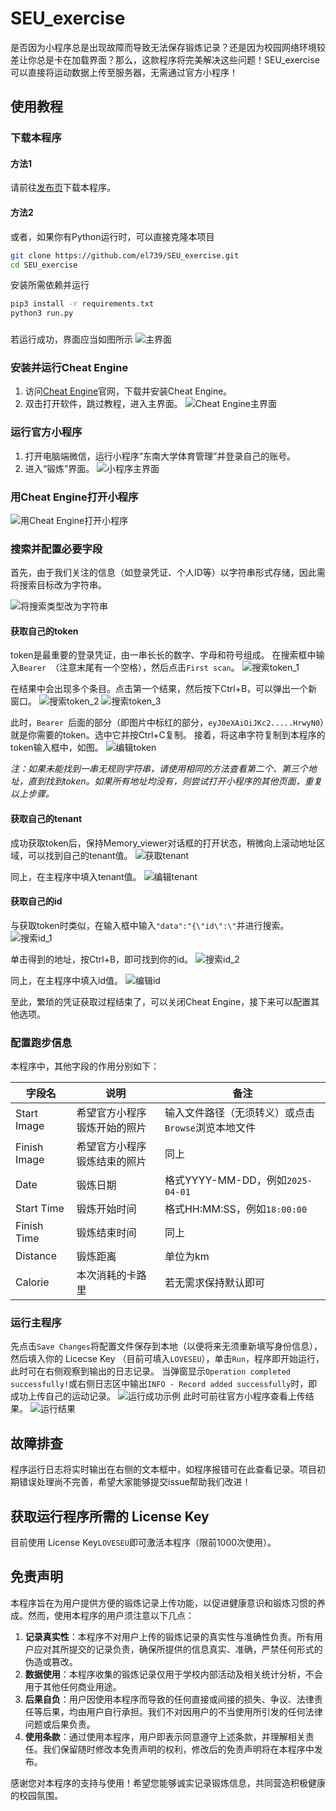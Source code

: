 # SEU_exercise

是否因为小程序总是出现故障而导致无法保存锻炼记录？还是因为校园网络环境较差让你总是卡在加载界面？那么，这款程序将完美解决这些问题！SEU_exercise可以直接将运动数据上传至服务器，无需通过官方小程序！

## 使用教程

### 下载本程序

#### 方法1

请前往[发布页](https://github.com/el739/SEU_exercise/releases)下载本程序。

#### 方法2

或者，如果你有Python运行时，可以直接克隆本项目

```bash
git clone https://github.com/el739/SEU_exercise.git
cd SEU_exercise
```

安装所需依赖并运行

```bash
pip3 install -r requirements.txt
python3 run.py
```

### 

若运行成功，界面应当如图所示
![主界面](files/main_program.png)

### 安装并运行Cheat Engine

1. 访问[Cheat Engine](https://www.cheatengine.org/)官网，下载并安装Cheat Engine。
2. 双击打开软件，跳过教程，进入主界面。
   ![Cheat Engine主界面](files/cheat_engine_main_menu.png)

### 运行官方小程序

1. 打开电脑端微信，运行小程序“东南大学体育管理”并登录自己的账号。
2. 进入“锻炼”界面。
   ![小程序主界面](files/miniapp_main_menu.png)

### 用Cheat Engine打开小程序

![用Cheat Engine打开小程序](files/choose_process.png)

### 搜索并配置必要字段

首先，由于我们关注的信息（如登录凭证、个人ID等）以字符串形式存储，因此需将搜索目标改为字符串。

![将搜索类型改为字符串](files/search_string.png)

#### 获取自己的token

token是最重要的登录凭证，由一串长长的数字、字母和符号组成。
在搜索框中输入`Bearer `（注意末尾有一个空格），然后点击`First scan`。
![搜索token_1](files/search_token_1.png)

在结果中会出现多个条目。点击第一个结果，然后按下Ctrl+B，可以弹出一个新窗口。
![搜索token_2](files/search_token_2.png)
![搜索token_3](files/search_token_3.png)

此时，`Bearer `后面的部分（即图片中标红的部分，`eyJ0eXAiOiJKc2.....HrwyN0`）就是你需要的token。选中它并按Ctrl+C复制。
接着，将这串字符复制到本程序的token输入框中，如图。
![编辑token](files/edit_token.png)

*注：如果未能找到一串无规则字符串，请使用相同的方法查看第二个、第三个地址，直到找到token。如果所有地址均没有，则尝试打开小程序的其他页面，重复以上步骤。*

#### 获取自己的tenant

成功获取token后，保持Memory_viewer对话框的打开状态，稍微向上滚动地址区域，可以找到自己的tenant值。
![获取tenant](files/get_tenant.png)

同上，在主程序中填入tenant值。
![编辑tenant](files/edit_tenant.png)

#### 获取自己的id

与获取token时类似，在输入框中输入`"data":"{\"id\":\"`并进行搜索。
![搜索id_1](files/search_id_1.png)

单击得到的地址，按Ctrl+B，即可找到你的id。
![搜索id_2](files/search_id_2.png)

同上，在主程序中填入id值。
![编辑id](files/edit_id.png)

至此，繁琐的凭证获取过程结束了，可以关闭Cheat Engine，接下来可以配置其他选项。

### 配置跑步信息

本程序中，其他字段的作用分别如下：

| 字段名 | 说明 | 备注 |
| --- | --- | --- |
| Start Image | 希望官方小程序锻炼开始的照片 | 输入文件路径（无须转义）或点击`Browse`浏览本地文件 |
| Finish Image | 希望官方小程序锻炼结束的照片 | 同上 |
| Date | 锻炼日期 | 格式YYYY-MM-DD，例如`2025-04-01` |
| Start Time | 锻炼开始时间 | 格式HH:MM:SS，例如`18:00:00` |
| Finish Time | 锻炼结束时间 | 同上 |
| Distance | 锻炼距离 | 单位为km |
| Calorie | 本次消耗的卡路里 | 若无需求保持默认即可 |


### 运行主程序

先点击`Save Changes`将配置文件保存到本地（以便将来无须重新填写身份信息），然后填入你的 Licecse Key （目前可填入`LOVESEU`），单击`Run`，程序即开始运行，此时可在右侧观察到输出的日志记录。
当弹窗显示`Operation completed successfully!`或右侧日志区中输出`INFO - Record added successfully`时，即成功上传自己的运动记录。
![运行成功示例](files/save_succeeded.png)
此时可前往官方小程序查看上传结果。
![运行结果](files/result.png)

## 故障排查

程序运行日志将实时输出在右侧的文本框中，如程序报错可在此查看记录。项目初期错误处理尚不完善，希望大家能够提交issue帮助我们改进！

## 获取运行程序所需的 License Key

目前使用 License Key`LOVESEU`即可激活本程序（限前1000次使用）。

## 免责声明

本程序旨在为用户提供方便的锻炼记录上传功能，以促进健康意识和锻炼习惯的养成。然而，使用本程序的用户须注意以下几点：

1. **记录真实性**：本程序不对用户上传的锻炼记录的真实性与准确性负责。所有用户应对其所提交的记录负责，确保所提供的信息真实、准确，严禁任何形式的伪造或篡改。
2. **数据使用**：本程序收集的锻炼记录仅用于学校内部活动及相关统计分析，不会用于其他任何商业用途。
3. **后果自负**：用户因使用本程序而导致的任何直接或间接的损失、争议、法律责任等后果，均由用户自行承担。我们不对因用户的不当使用所引发的任何法律问题或后果负责。
4. **使用条款**：通过使用本程序，用户即表示同意遵守上述条款，并理解相关责任。我们保留随时修改本免责声明的权利，修改后的免责声明将在本程序中发布。

感谢您对本程序的支持与使用！希望您能够诚实记录锻炼信息，共同营造积极健康的校园氛围。

